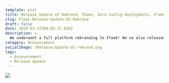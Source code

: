 ```yaml
---
template: post
title: Release Update UI Rebrand, Teams, Zero Config Deployments, Framework Auto Detection, and more!
slug: Fleek-Release-Update-UI-Rebrand
draft: false
date: 2020-03-31T04:02:37.816Z
description: >-
  We underwent a full platform rebranding to Fleek! We've also released a bunch of exciting features, enhancements, and bug fixes that we will deep dive in this release update.
category: Announcement
socialImage: /Release-Update-UI-rebrand.png
tags:
  - Announcement
  - Release Update
---
```


![](/Release-Update-UI-rebrand.png)

